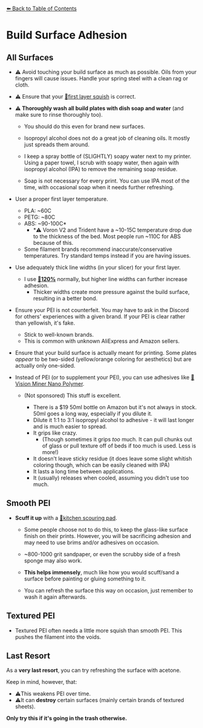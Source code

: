 [:arrow_left: Back to Table of Contents](/README.md)
# Build Surface Adhesion
## All Surfaces
- **:warning:** Avoid touching your build surface as much as possible. Oils from your fingers will cause issues. Handle your spring steel with a clean rag or cloth.

- **:warning:** Ensure that your [:page_facing_up:first layer squish](/articles/first_layer_squish.md) is correct. 

- **:warning: Thoroughly wash all build plates with dish soap and water** (and make sure to rinse thoroughly too).
    - You should do this even for brand new surfaces.

    - Isopropyl alcohol does not do a great job of cleaning oils. It mostly just spreads them around.

    - I keep a spray bottle of (SLIGHTLY) soapy water next to my printer. Using a paper towel, I scrub with soapy water, then again with isopropyl alcohol (IPA) to remove the remaining soap residue.

    - Soap is not necessary for every print. You can use IPA most of the time, with occasional soap when it needs further refreshing.


- User a proper first layer temperature.
    - PLA: ~60C
    - PETG: ~80C
    - ABS: ~90-100C*
        - *:warning: Voron V2 and Trident have a ~10-15C temperature drop due to the thickness of the bed. Most people run ~110C for ABS because of this.
    - Some filament brands recommend inaccurate/conservative temperatures. Try standard temps instead if you are having issues.

- Use adequately thick line widths (in your slicer) for your first layer.
    - I use [:page_facing_up:**120%**](/articles/a_note_about_line_width.md) normally, but higher line widths can further increase adhesion. 
        - Thicker widths create more pressure against the build surface, resulting in a better bond.

- Ensure your PEI is not counterfeit. You may have to ask in the Discord for others' experiences with a given brand. If your PEI is clear rather than yellowish, it's fake.
    - Stick to well-known brands. 
    - This is common with unknown AliExpress and Amazon sellers.

- Ensure that your build surface is actually meant for printing. Some plates *appear* to be two-sided (yellow/orange coloring for aesthetics) but are actually only one-sided.

- Instead of PEI (or to supplement your PEI), you can use adhesives like [:page_facing_up:Vision Miner Nano Polymer](https://smile.amazon.com/dp/B09JQWFVY3/ref=twister_B09JRGDWFT).
    - (Not sponsored) This stuff is excellent.
    
        - There is a $19 50ml bottle on Amazon but it's not always in stock. 50ml goes a long way, especially if you dilute it.
        - Dilute it 1:1 to 3:1 isopropyl alcohol to adhesive - it will last longer and is much easier to spread.
        - It grips like crazy. 
            - (Though sometimes it grips *too* much. It can pull chunks out of glass or pull texture off of beds if too much is used. Less is more!)
        - It doesn't leave sticky residue (it does leave some slight whitish coloring though, which can be easily cleaned with IPA)
        - It lasts a long time between applications.
        - It (usually) releases when cooled, assuming you didn't use too much.

## Smooth PEI

- **Scuff it up** with a [:page_facing_up:kitchen scouring pad](https://www.scotch-brite.com/3M/en_US/scotch-brite/tools/~/Scotch-Brite-Heavy-Duty-Scour-Pad/?N=4337+3294529207+3294631680&rt=rud).

    - Some people choose not to do this, to keep the glass-like surface finish on their prints. However, you will be sacrificing adhesion and may need to use brims and/or adhesives on occasion.

    - ~800-1000 grit sandpaper, or even the scrubby side of a fresh sponge may also work.

    - **This helps immensely**, much like how you would scuff/sand a surface before painting or gluing something to it.

    - You can refresh the surface this way on occasion, just remember to wash it again afterwards.

## Textured PEI

- Textured PEI often needs a little more squish than smooth PEI. This pushes the filament into the voids.

## Last Resort
As a **very last resort**, you can try refreshing the surface with acetone. 

Keep in mind, however, that:
 - :warning:This weakens PEI over time.
 - :warning:It can **destroy** certain surfaces (mainly certain brands of textured sheets). 
 
 **Only try this if it's going in the trash otherwise.**
